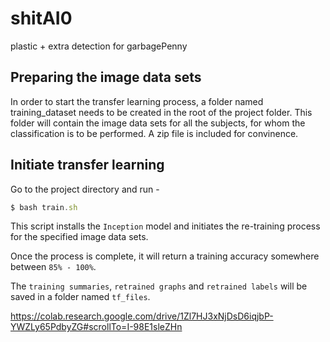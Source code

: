 # shitAI0
plastic + extra detection for garbagePenny

## Preparing the image data sets

In order to start the transfer learning process, a folder named training_dataset needs to be created in the root of the project folder. This folder will contain the image data sets for all the subjects, for whom the classification is to be performed. A zip file is included for convinence.

## Initiate transfer learning
 
Go to the project directory and run -

```javascript
$ bash train.sh
```
This script installs the ``Inception`` model and initiates the re-training process for the specified image data sets.

Once the process is complete, it will return a training accuracy somewhere between ``85% - 100%``.

The ``training summaries``, ``retrained graphs`` and ``retrained labels`` will be saved in a folder named ``tf_files``.


https://colab.research.google.com/drive/1Zl7HJ3xNjDsD6iqjbP-YWZLy65PdbyZG#scrollTo=I-98E1sleZHn
